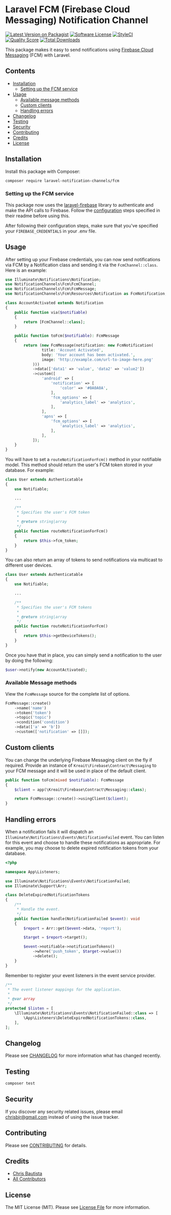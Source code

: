 # Laravel FCM (Firebase Cloud Messaging) Notification Channel

[![Latest Version on Packagist](https://img.shields.io/packagist/v/laravel-notification-channels/fcm.svg?style=flat-square)](https://packagist.org/packages/coreproc/laravel-notification-channel-fcm)
[![Software License](https://img.shields.io/badge/license-MIT-brightgreen.svg?style=flat-square)](LICENSE.md)
[![StyleCI](https://styleci.io/repos/209406724/shield)](https://styleci.io/repos/209406724)
[![Quality Score](https://img.shields.io/scrutinizer/g/laravel-notification-channels/fcm.svg?style=flat-square)](https://scrutinizer-ci.com/g/laravel-notification-channels/fcm)
[![Total Downloads](https://img.shields.io/packagist/dt/laravel-notification-channels/fcm.svg?style=flat-square)](https://packagist.org/packages/laravel-notification-channels/fcm)

This package makes it easy to send notifications using [Firebase Cloud Messaging](https://firebase.google.com/docs/cloud-messaging/) (FCM) with Laravel.

## Contents

- [Installation](#installation)
	- [Setting up the FCM service](#setting-up-the-fcm-service)
- [Usage](#usage)
	- [Available message methods](#available-message-methods)
    - [Custom clients](#custom-clients)
    - [Handling errors](#handling-errors)
- [Changelog](#changelog)
- [Testing](#testing)
- [Security](#security)
- [Contributing](#contributing)
- [Credits](#credits)
- [License](#license)


## Installation

Install this package with Composer:

```bash
composer require laravel-notification-channels/fcm
```

### Setting up the FCM service

This package now uses the [laravel-firebase](https://github.com/kreait/laravel-firebase) library to authenticate and 
make the API calls to Firebase. Follow the [configuration](https://github.com/kreait/laravel-firebase#configuration)
steps specified in their readme before using this.

After following their configuration steps, make sure that you've specified your `FIREBASE_CREDENTIALS` in your .env 
file. 

## Usage

After setting up your Firebase credentials, you can now send notifications via FCM by a Notification class and sending
it via the `FcmChannel::class`. Here is an example:

```php
use Illuminate\Notifications\Notification;
use NotificationChannels\Fcm\FcmChannel;
use NotificationChannels\Fcm\FcmMessage;
use NotificationChannels\Fcm\Resources\Notification as FcmNotification;

class AccountActivated extends Notification
{
    public function via($notifiable)
    {
        return [FcmChannel::class];
    }

    public function toFcm($notifiable): FcmMessage
    {
        return (new FcmMessage(notification: new FcmNotification(
                title: 'Account Activated',
                body: 'Your account has been activated.',
                image: 'http://example.com/url-to-image-here.png'
            )))
            ->data(['data1' => 'value', 'data2' => 'value2'])
            ->custom([
                'android' => [
                    'notification' => [
                        'color' => '#0A0A0A',
                    ],
                    'fcm_options' => [
                        'analytics_label' => 'analytics',
                    ],
                ],
                'apns' => [
                    'fcm_options' => [
                        'analytics_label' => 'analytics',
                    ],
                ],
            ]);
    }
}
```

You will have to set a `routeNotificationForFcm()` method in your notifiable model.
This method should return the user's FCM token stored in your database.
For example:

```php
class User extends Authenticatable
{
    use Notifiable;

    ...

    /**
     * Specifies the user's FCM token
     *
     * @return string|array
     */
    public function routeNotificationForFcm()
    {
        return $this->fcm_token;
    }
}
```

You can also return an array of tokens to send notifications via multicast to different user devices.

```php
class User extends Authenticatable
{
    use Notifiable;

    ...

    /**
     * Specifies the user's FCM tokens
     *
     * @return string|array
     */
    public function routeNotificationForFcm()
    {
        return $this->getDeviceTokens();
    }
}
```

Once you have that in place, you can simply send a notification to the user by doing the following:

```php
$user->notify(new AccountActivated);
```

### Available Message methods

View the `FcmMessage` source for the complete list of options.

```php
FcmMessage::create()
    ->name('name')
    ->token('token')
    ->topic('topic')
    ->condition('condition')
    ->data(['a' => 'b'])
    ->custom(['notification' => []]);
```

## Custom clients

You can change the underlying Firebase Messaging client on the fly if required. Provide an instance of `Kreait\Firebase\Contract\Messaging` to your FCM message and it will be used in place of the default client.

```php
public function toFcm(mixed $notifiable): FcmMessage
{
    $client = app(\Kreait\Firebase\Contract\Messaging::class);

    return FcmMessage::create()->usingClient($client);
}
```

## Handling errors

When a notification fails it will dispatch an `Illuminate\Notifications\Events\NotificationFailed` event. You can listen for this event and choose to handle these notifications as appropriate. For example, you may choose to delete expired notification tokens from your database.

```php
<?php

namespace App\Listeners;

use Illuminate\Notifications\Events\NotificationFailed;
use Illuminate\Support\Arr;

class DeleteExpiredNotificationTokens
{
    /**
     * Handle the event.
     */
    public function handle(NotificationFailed $event): void
    {
        $report = Arr::get($event->data, 'report');

        $target = $report->target();

        $event->notifiable->notificationTokens()
            ->where('push_token', $target->value())
            ->delete();
    }
}
```

Remember to register your event listeners in the event service provider.

```php
/**
 * The event listener mappings for the application.
 *
 * @var array
 */
protected $listen = [
    \Illuminate\Notifications\Events\NotificationFailed::class => [
        \App\Listeners\DeleteExpiredNotificationTokens::class,
    ],
];
```

## Changelog

Please see [CHANGELOG](CHANGELOG.md) for more information what has changed recently.

## Testing

``` bash
composer test
```

## Security

If you discover any security related issues, please email chrisbjr@gmail.com instead of using the issue tracker.

## Contributing

Please see [CONTRIBUTING](CONTRIBUTING.md) for details.

## Credits

- [Chris Bautista](https://github.com/chrisbjr)
- [All Contributors](../../contributors)

## License

The MIT License (MIT). Please see [License File](LICENSE.md) for more information.
